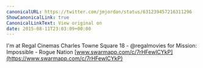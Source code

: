```yaml
---
canonicalURL: https://twitter.com/jmjordan/status/631239457216311296
ShowCanonicalLink: true
CanonicalLinkText: View original on
date: 2015-08-11T23:03:09+00:00
---
```

I'm at Regal Cinemas Charles Towne Square 18 - @regalmovies for Mission: Impossible - Rogue Nation [www.swarmapp.com/c/7rHFewlCYkP](https://www.swarmapp.com/c/7rHFewlCYkP)